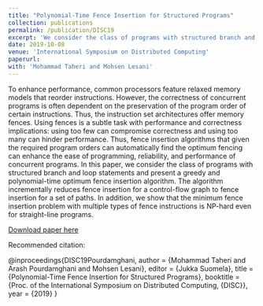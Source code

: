 ```yaml
---
title: "Polynomial-Time Fence Insertion for Structured Programs"
collection: publications
permalink: /publication/DISC19
excerpt: 'We consider the class of programs with structured branch and loop statements and present a greedy and polynomial-time optimum fence insertion algorithm. In addition, we show that the minimum fence insertion problem with multiple types of fence instructions is NP-hard even for straight-line programs.'
date: 2019-10-08
venue: 'International Symposium on Distributed Computing'
paperurl: 
with: 'Mohammad Taheri and Mohsen Lesani'
---
```

To enhance performance, common processors feature relaxed memory models that reorder instructions. However, the correctness of concurrent programs is often dependent on the preservation of the program order of certain instructions. Thus, the instruction set architectures offer memory fences. Using fences is a subtle task with performance and correctness implications: using too few can compromise correctness and using too many can hinder performance. Thus, fence insertion algorithms that given the required program orders can automatically find the optimum fencing can enhance the ease of programming, reliability, and performance of concurrent programs. In this paper, we consider the class of programs with structured branch and loop statements and present a greedy and polynomial-time optimum fence insertion algorithm. The algorithm incrementally reduces fence insertion for a control-flow graph to fence insertion for a set of paths. In addition, we show that the minimum fence insertion problem with multiple types of fence instructions is NP-hard even for straight-line programs.

[Download paper here](https://drops.dagstuhl.de/opus/volltexte/2019/11341/)

Recommended citation: 

@inproceedings{DISC19Pourdamghani,
  author    = {Mohammad Taheri and
               Arash Pourdamghani and
               Mohsen Lesani},
  editor    = {Jukka Suomela},
  title     = {Polynomial-Time Fence Insertion for Structured Programs},
  booktitle = {Proc. of the International Symposium on Distributed Computing, {DISC}},
  year      = {2019}
}
